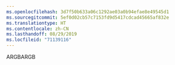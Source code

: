 ```yaml
---
ms.openlocfilehash: 3d7f50b633a06c1292ae03a0b94efae8e49545d1
ms.sourcegitcommit: 5ef0d02cb57c7153fd9d5417cdcad45665af832e
ms.translationtype: HT
ms.contentlocale: zh-CN
ms.lasthandoff: 08/29/2019
ms.locfileid: "71139116"
---
```

<span data-ttu-id="7e11a-101">ARGB</span><span class="sxs-lookup"><span data-stu-id="7e11a-101">ARGB</span></span>